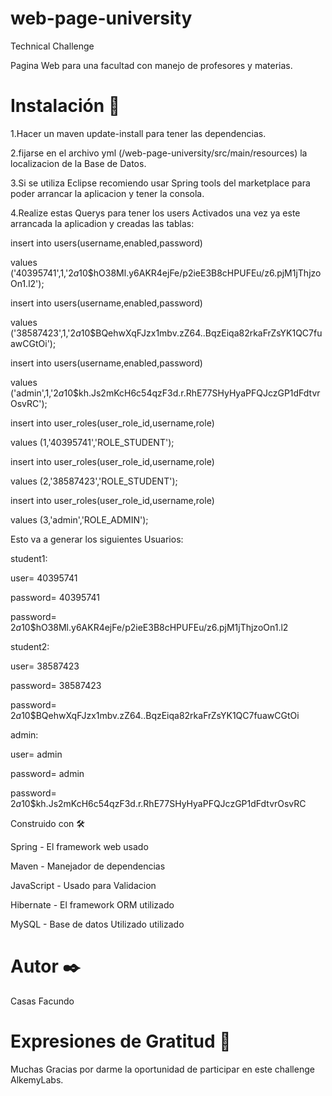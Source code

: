 # web-page-university

Technical Challenge

Pagina Web para una facultad con manejo de profesores y materias.


# Instalación 🔧


1.Hacer un maven update-install para tener las dependencias.



2.fijarse en el archivo yml (/web-page-university/src/main/resources) la localizacion de la Base de Datos.



3.Si se utiliza Eclipse recomiendo usar Spring tools del marketplace para poder arrancar la aplicacion y tener la consola.



4.Realize estas Querys para tener los users Activados una vez ya este arrancada la aplicadion y creadas las tablas:


insert into users(username,enabled,password)

values ('40395741',1,'$2a$10$hO38Ml.y6AKR4ejFe/p2ieE3B8cHPUFEu/z6.pjM1jThjzoOn1.l2');


insert into users(username,enabled,password)

values ('38587423',1,'$2a$10$BQehwXqFJzx1mbv.zZ64..BqzEiqa82rkaFrZsYK1QC7fuawCGtOi');


insert into users(username,enabled,password)

values ('admin',1,'$2a$10$kh.Js2mKcH6c54qzF3d.r.RhE77SHyHyaPFQJczGP1dFdtvrOsvRC');


insert into user_roles(user_role_id,username,role)

values (1,'40395741','ROLE_STUDENT');


insert into user_roles(user_role_id,username,role)

values (2,'38587423','ROLE_STUDENT');


insert into user_roles(user_role_id,username,role)

values (3,'admin','ROLE_ADMIN');


Esto va a generar los siguientes Usuarios:


student1:

user= 40395741

password= 40395741

password= $2a$10$hO38Ml.y6AKR4ejFe/p2ieE3B8cHPUFEu/z6.pjM1jThjzoOn1.l2


student2:

user= 38587423

password= 38587423

password= $2a$10$BQehwXqFJzx1mbv.zZ64..BqzEiqa82rkaFrZsYK1QC7fuawCGtOi


admin:

user= admin

password= admin

password= $2a$10$kh.Js2mKcH6c54qzF3d.r.RhE77SHyHyaPFQJczGP1dFdtvrOsvRC


Construido con 🛠️


Spring  - El framework web usado

Maven - Manejador de dependencias

JavaScript - Usado para Validacion

Hibernate - El framework ORM utilizado

MySQL - Base de datos Utilizado utilizado


# Autor ✒️

Casas Facundo  


# Expresiones de Gratitud 🎁

Muchas Gracias por darme la oportunidad de participar en este challenge AlkemyLabs.

